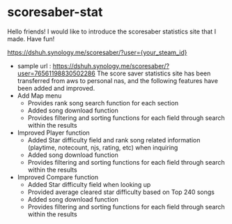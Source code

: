# scoresaber-stat

Hello friends! I would like to introduce the scoresaber statistics site that I made.
Have fun!

https://dshuh.synology.me/scoresaber/?user={your_steam_id}
- sample url : https://dshuh.synology.me/scoresaber/?user=76561198830502286
The score saver statistics site has been transferred from aws to personal nas, and the following features have been added and improved.
- Add Map menu
    - Provides rank song search function for each section
    - Added song download function
    - Provides filtering and sorting functions for each field through search within the results
- Improved Player function
    - Added Star difficulty field and rank song related information (playtime, notecount, njs, rating, etc) when inquiring
    - Added song download function
    - Provides filtering and sorting functions for each field through search within the results
- Improved Compare function
    - Added Star difficulty field when looking up
    - Provided average cleared star difficulty based on Top 240 songs
    - Added song download function
    - Provides filtering and sorting functions for each field through search within the results